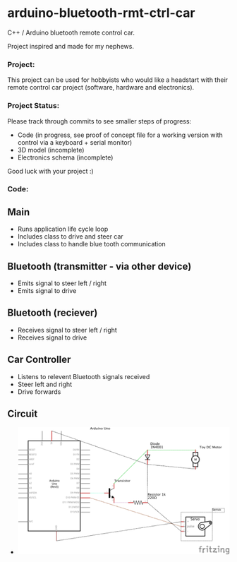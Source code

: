 # arduino-bluetooth-rmt-ctrl-car
C++ / Arduino bluetooth remote control car.

Project inspired and made for my nephews.

### Project: 

This project can be used for hobbyists who would like a headstart with their remote control car project (software, hardware and electronics).

### Project Status: 

Please track through commits to see smaller steps of progress:

- Code (in progress, see proof of concept file for a working version with control via a keyboard + serial monitor)
- 3D model (incomplete)
- Electronics schema (incomplete)

Good luck with your project :) 

### Code: 

## Main 
- Runs application life cycle loop
- Includes class to drive and steer car 
- Includes class to handle blue tooth communication

## Bluetooth (transmitter - via other device)
- Emits signal to steer left / right
- Emits signal to drive

## Bluetooth (reciever)
- Receives signal to steer left / right
- Receives signal to drive

## Car Controller 
- Listens to relevent Bluetooth signals received
- Steer left and right
- Drive forwards

## Circuit

- ![alt text](https://github.com/nicktaras/arduino-bluetooth-rmt-ctrl-car/blob/master/circuit_schema/arduino-bluetooth-rmt-ctrl-car-v0.1-beta_schem.png)
